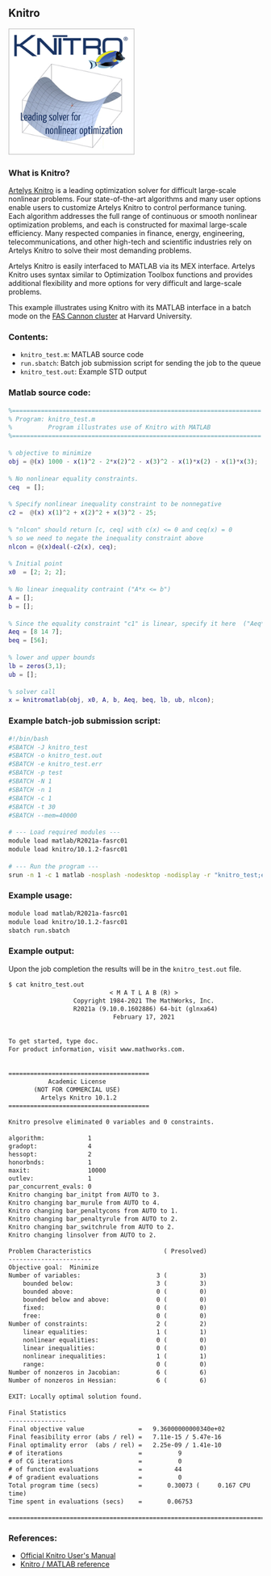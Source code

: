 ## Knitro
<img src="Images/knitro-logo.png" alt="Knitro-logo" width="250"/>

### What is Knitro?

[Artelys Knitro](https://www.artelys.com/solvers/knitro/) is a leading optimization solver for difficult large-scale nonlinear problems. Four state-of-the-art algorithms and many user options enable users to customize Artelys Knitro to control performance tuning. Each algorithm addresses the full range of continuous or smooth nonlinear optimization problems, and each is constructed for maximal large-scale efficiency. Many respected companies in finance, energy, engineering, telecommunications, and other high-tech and scientific industries rely on Artelys Knitro to solve their most demanding problems.

Artelys Knitro is easily interfaced to MATLAB via its MEX interface. Artelys Knitro uses syntax similar to Optimization Toolbox functions and provides additional flexibility and more options for very difficult and large-scale problems.

This example illustrates using Knitro with its MATLAB interface in a batch mode on the [FAS Cannon cluster](https://www.rc.fas.harvard.edu/about/cluster-architecture) at Harvard University. 

### Contents:

* <code>knitro_test.m</code>: MATLAB source code
* <code>run.sbatch</code>: Batch job submission script for sending the job to the queue
* <code>knitro_test.out</code>: Example STD output

### Matlab source code:

```matlab
%=====================================================================
% Program: knitro_test.m
%          Program illustrates use of Knitro with MATLAB
%=====================================================================

% objective to minimize
obj = @(x) 1000 - x(1)^2 - 2*x(2)^2 - x(3)^2 - x(1)*x(2) - x(1)*x(3);

% No nonlinear equality constraints.
ceq  = [];

% Specify nonlinear inequality constraint to be nonnegative
c2 =  @(x) x(1)^2 + x(2)^2 + x(3)^2 - 25;

% "nlcon" should return [c, ceq] with c(x) <= 0 and ceq(x) = 0
% so we need to negate the inequality constraint above
nlcon = @(x)deal(-c2(x), ceq);

% Initial point
x0  = [2; 2; 2];

% No linear inequality contraint ("A*x <= b")
A = [];
b = [];

% Since the equality constraint "c1" is linear, specify it here  ("Aeq*x = beq")
Aeq = [8 14 7];
beq = [56];

% lower and upper bounds
lb = zeros(3,1);
ub = [];

% solver call
x = knitromatlab(obj, x0, A, b, Aeq, beq, lb, ub, nlcon);
```

### Example batch-job submission script:

```bash
#!/bin/bash
#SBATCH -J knitro_test
#SBATCH -o knitro_test.out
#SBATCH -e knitro_test.err
#SBATCH -p test
#SBATCH -N 1
#SBATCH -n 1
#SBATCH -c 1
#SBATCH -t 30
#SBATCH --mem=40000

# --- Load required modules ---
module load matlab/R2021a-fasrc01
module load knitro/10.1.2-fasrc01

# --- Run the program ---
srun -n 1 -c 1 matlab -nosplash -nodesktop -nodisplay -r "knitro_test;exit"
```
                       
### Example usage:

```bash
module load matlab/R2021a-fasrc01
module load knitro/10.1.2-fasrc01
sbatch run.sbatch
```

### Example output:

Upon the job completion the results will be in the <code>knitro_test.out</code> file.

```
$ cat knitro_test.out
                            < M A T L A B (R) >
                  Copyright 1984-2021 The MathWorks, Inc.
                  R2021a (9.10.0.1602886) 64-bit (glnxa64)
                             February 17, 2021

 
To get started, type doc.
For product information, visit www.mathworks.com.
 

=======================================
           Academic License
       (NOT FOR COMMERCIAL USE)
         Artelys Knitro 10.1.2
=======================================

Knitro presolve eliminated 0 variables and 0 constraints.

algorithm:            1
gradopt:              4
hessopt:              2
honorbnds:            1
maxit:                10000
outlev:               1
par_concurrent_evals: 0
Knitro changing bar_initpt from AUTO to 3.
Knitro changing bar_murule from AUTO to 4.
Knitro changing bar_penaltycons from AUTO to 1.
Knitro changing bar_penaltyrule from AUTO to 2.
Knitro changing bar_switchrule from AUTO to 2.
Knitro changing linsolver from AUTO to 2.

Problem Characteristics                    ( Presolved)
-----------------------
Objective goal:  Minimize
Number of variables:                     3 (         3)
    bounded below:                       3 (         3)
    bounded above:                       0 (         0)
    bounded below and above:             0 (         0)
    fixed:                               0 (         0)
    free:                                0 (         0)
Number of constraints:                   2 (         2)
    linear equalities:                   1 (         1)
    nonlinear equalities:                0 (         0)
    linear inequalities:                 0 (         0)
    nonlinear inequalities:              1 (         1)
    range:                               0 (         0)
Number of nonzeros in Jacobian:          6 (         6)
Number of nonzeros in Hessian:           6 (         6)

EXIT: Locally optimal solution found.

Final Statistics
----------------
Final objective value               =   9.36000000000340e+02
Final feasibility error (abs / rel) =   7.11e-15 / 5.47e-16
Final optimality error  (abs / rel) =   2.25e-09 / 1.41e-10
# of iterations                     =          9 
# of CG iterations                  =          0 
# of function evaluations           =         44
# of gradient evaluations           =          0
Total program time (secs)           =       0.30073 (     0.167 CPU time)
Time spent in evaluations (secs)    =       0.06753

===============================================================================
```

### References:

* [Official Knitro User's Manual](https://www.artelys.com/tools/knitro_doc/index.html)
* [Knitro / MATLAB reference](https://www.artelys.com/tools/knitro_doc/3_referenceManual/knitromatlabReference.html)

